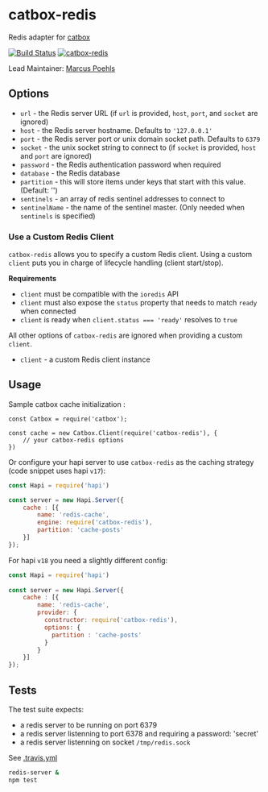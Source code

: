 catbox-redis
============

Redis adapter for [catbox](https://github.com/hapijs/catbox)

[![Build Status](https://travis-ci.org/hapijs/catbox-redis.svg?branch=master)](https://travis-ci.org/hapijs/catbox-redis)
[![catbox-redis](https://img.shields.io/npm/v/catbox-redis.svg)](https://www.npmjs.com/package/catbox-redis)

Lead Maintainer: [Marcus Poehls](https://github.com/marcuspoehls)


## Options

- `url` - the Redis server URL (if `url` is provided, `host`, `port`, and `socket` are ignored)
- `host` - the Redis server hostname. Defaults to `'127.0.0.1'`
- `port` - the Redis server port or unix domain socket path. Defaults to `6379`
- `socket` - the unix socket string to connect to (if `socket` is provided, `host` and `port` are ignored)
- `password` - the Redis authentication password when required
- `database` - the Redis database
- `partition` - this will store items under keys that start with this value. (Default: '')
- `sentinels` - an array of redis sentinel addresses to connect to
- `sentinelName` - the name of the sentinel master. (Only needed when `sentinels` is specified)


### Use a Custom Redis Client
`catbox-redis` allows you to specify a custom Redis client. Using a custom `client` puts you in charge of lifecycle handling (client start/stop).

**Requirements**

- `client` must be compatible with the `ioredis` API
- `client` must also expose the `status` property that needs to match `ready` when connected
- `client` is ready when `client.status === 'ready'` resolves to `true`

All other options of `catbox-redis` are ignored when providing a custom `client`.

- `client` - a custom Redis client instance




## Usage
Sample catbox cache initialization :

```JS
const Catbox = require('catbox');

const cache = new Catbox.Client(require('catbox-redis'), {
    // your catbox-redis options
})
```

Or configure your hapi server to use `catbox-redis` as the caching strategy (code snippet uses hapi `v17`):

```js
const Hapi = require('hapi')

const server = new Hapi.Server({
    cache : [{
        name: 'redis-cache',
        engine: require('catbox-redis'),
        partition: 'cache-posts'
    }]
});
```

For hapi `v18` you need a slightly different config:

```js
const Hapi = require('hapi')
 
const server = new Hapi.Server({
    cache : [{
        name: 'redis-cache',
        provider: {
          constructor: require('catbox-redis'),
          options: {
            partition : 'cache-posts'
          }
        }
    }]
});
```


## Tests

The test suite expects:
- a redis server to be running on port 6379
- a redis server listenning to port 6378 and requiring a password: 'secret'
- a redis server listenning on socket `/tmp/redis.sock`

See [.travis.yml](./.travis.yml)

```sh
redis-server &
npm test
```
